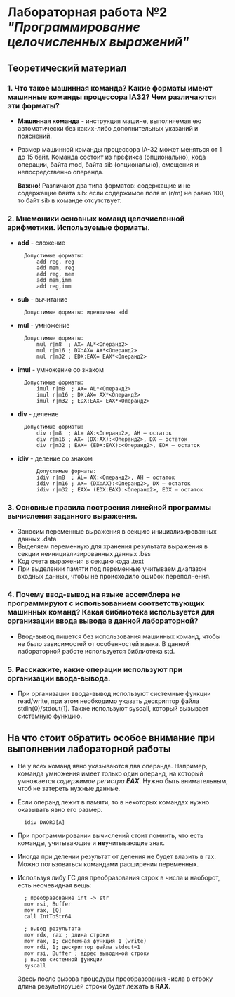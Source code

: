 # Лабораторная работа №2 *"Программирование целочисленных выражений"*

## Теоретический материал
### 1. Что такое машинная команда? Какие форматы имеют машинные команды процессора IA32? Чем различаются эти форматы?
* **Машинная команда** - инструкция машине, выполняемая ею автоматически без каких-либо дополнительных указаний и пояснений.

* Размер машинной команды процессора IA-32 может меняться от 1 до 15 байт. Команда состоит из префикса (опционально), кода операции, байта mod, байта sib (опционально), смещения и непосредственно операнда.

   **Важно!** Различают два типа форматов: содержащие и не содержащие байта sib: если содержимое поля m (r/m) не равно 100, то байт sib в команде отсутствует.

### 2. Мнемоники основных команд целочисленной арифметики. Используемые форматы.

* **add** - сложение

        Допустимые форматы:
            add reg, reg
            add mem, reg
            add reg, mem
            add mem,imm
            add reg,imm
* **sub** - вычитание
            
        Допустимые форматы: идентичны add
* **mul** - умножение
            
        Допустимые форматы:
            mul r|m8  ; AX= AL*<Операнд2>
            mul r|m16 ; DX:AX= AX*<Операнд2>
            mul r|m32 ; EDX:EAX= EAX*<Операнд2>
* **imul** - умножение со знаком
            
        Допустимые форматы:
            imul r|m8  ; AX= AL*<Операнд2>
            imul r|m16 ; DX:AX= AX*<Операнд2>
            imul r|m32 ; EDX:EAX= EAX*<Операнд2>
* **div** - деление
            
        Допустимые форматы:
            div r|m8  ; AL= AX:<Операнд2>, AH – остаток
            div r|m16 ; AX= (DX:AX):<Операнд2>, DX – остаток
            div r|m32 ; EAX= (EDX:EAX):<Операнд2>, EDX – остаток
* **idiv** - деление со знаком
            
            Допустимые форматы:
            idiv r|m8  ; AL= AX:<Операнд2>, AH – остаток
            idiv r|m16 ; AX= (DX:AX):<Операнд2>, DX – остаток
            idiv r|m32 ; EAX= (EDX:EAX):<Операнд2>, EDX – остаток

### 3. Основные правила построения линейной программы вычисления заданного выражения.
* Заносим переменные выражения в секцию инициализированных данных .data
* Выделяем переменную для хранения результата выражения в секции неинициализированных данных .bss
* Код счета выражения в секцию кода .text
* При выделении памяти под переменные учитываем диапазон входных данных, чтобы не происходило ошибок переполнения.

  
### 4. Почему ввод-вывод на языке ассемблера не программируют с использованием соответствующих машинных команд? Какая библиотека используется для организации ввода вывода в данной лабораторной?
* Ввод-вывод пишется без использования машинных команд, чтобы не было зависимостей от особенностей языка. В данной лабораторной работе используется библиотека std.

### 5. Расскажите, какие операции используют при организации ввода-вывода.
* При организации ввода-вывод используют системные функции read/write, при этом необходимо указать дескриптор файла stdin(0)/stdout(1). Также используют syscall, который вызывает системную функцию.

## На что стоит обратить особое внимание при выполнении лабораторной работы
* Не у всех команд явно указываются два операнда. Например, команда умножения имеет только один операнд, на который умножается *содержимое регистра **EAX***. Нужно быть внимательным, чтоб не затереть нужные данные.
* Если операнд лежит в памяти, то в некоторых командах нужно оказывать явно его размер.
  
  
        idiv DWORD[A]

* При программировании вычислений стоит помнить, что есть команды, учитывающие и **не**учитывающие знак.
* Иногда при делении результат от деления не будет влазить в rax. Можно пользоваться командами расширения переменных.
* Используя либу ГС для преобразования строк в числа и наоборот, есть неочевидная вещь:
  
        ; преобразование int -> str
        mov rsi, Buffer
        mov rax, [Q]
        call IntToStr64
        
        ; вывод результата
        mov rdx, rax ; длина строки
        mov rax, 1; системная функция 1 (write)
        mov rdi, 1; дескриптор файла stdout=1
        mov rsi, Buffer ; адрес выводимой строки
        ; вызов системной функции
        syscall
    Здесь после вызова процедуры преобразования числа в строку длина результирущей строки будет лежать в **RAX**.